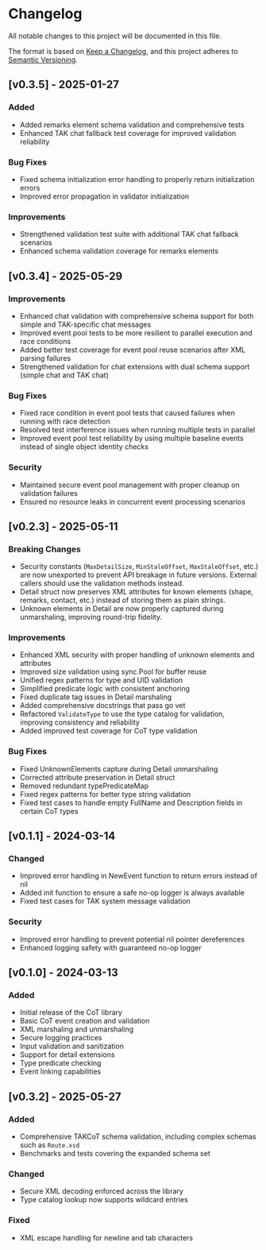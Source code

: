 # Changelog

All notable changes to this project will be documented in this file.

The format is based on [Keep a Changelog](https://keepachangelog.com/en/1.0.0/),
and this project adheres to [Semantic Versioning](https://semver.org/spec/v2.0.0.html).

## [v0.3.5] - 2025-01-27

### Added
- Added remarks element schema validation and comprehensive tests
- Enhanced TAK chat fallback test coverage for improved validation reliability

### Bug Fixes
- Fixed schema initialization error handling to properly return initialization errors
- Improved error propagation in validator initialization

### Improvements
- Strengthened validation test suite with additional TAK chat fallback scenarios
- Enhanced schema validation coverage for remarks elements

## [v0.3.4] - 2025-05-29

### Improvements
- Enhanced chat validation with comprehensive schema support for both simple and TAK-specific chat messages
- Improved event pool tests to be more resilient to parallel execution and race conditions
- Added better test coverage for event pool reuse scenarios after XML parsing failures
- Strengthened validation for chat extensions with dual schema support (simple chat and TAK chat)

### Bug Fixes
- Fixed race condition in event pool tests that caused failures when running with race detection
- Resolved test interference issues when running multiple tests in parallel
- Improved event pool test reliability by using multiple baseline events instead of single object identity checks

### Security
- Maintained secure event pool management with proper cleanup on validation failures
- Ensured no resource leaks in concurrent event processing scenarios

## [v0.2.3] - 2025-05-11

### Breaking Changes
- Security constants (`MaxDetailSize`, `MinStaleOffset`, `MaxStaleOffset`, etc.) are now unexported to prevent API breakage in future versions. External callers should use the validation methods instead.
- Detail struct now preserves XML attributes for known elements (shape, remarks, contact, etc.) instead of storing them as plain strings.
- Unknown elements in Detail are now properly captured during unmarshaling, improving round-trip fidelity.

### Improvements
- Enhanced XML security with proper handling of unknown elements and attributes
- Improved size validation using sync.Pool for buffer reuse
- Unified regex patterns for type and UID validation
- Simplified predicate logic with consistent anchoring
- Fixed duplicate tag issues in Detail marshaling
- Added comprehensive docstrings that pass go vet
- Refactored `ValidateType` to use the type catalog for validation, improving consistency and reliability
- Added improved test coverage for CoT type validation

### Bug Fixes
- Fixed UnknownElements capture during Detail unmarshaling
- Corrected attribute preservation in Detail struct
- Removed redundant typePredicateMap
- Fixed regex patterns for better type string validation
- Fixed test cases to handle empty FullName and Description fields in certain CoT types

## [v0.1.1] - 2024-03-14

### Changed
- Improved error handling in NewEvent function to return errors instead of nil
- Added init function to ensure a safe no-op logger is always available
- Fixed test cases for TAK system message validation

### Security
- Improved error handling to prevent potential nil pointer dereferences
- Enhanced logging safety with guaranteed no-op logger

## [v0.1.0] - 2024-03-13

### Added
- Initial release of the CoT library
- Basic CoT event creation and validation
- XML marshaling and unmarshaling
- Secure logging practices
- Input validation and sanitization
- Support for detail extensions
- Type predicate checking
- Event linking capabilities

## [v0.3.2] - 2025-05-27

### Added
- Comprehensive TAKCoT schema validation, including complex schemas such as `Route.xsd`
- Benchmarks and tests covering the expanded schema set

### Changed
- Secure XML decoding enforced across the library
- Type catalog lookup now supports wildcard entries

### Fixed
- XML escape handling for newline and tab characters
